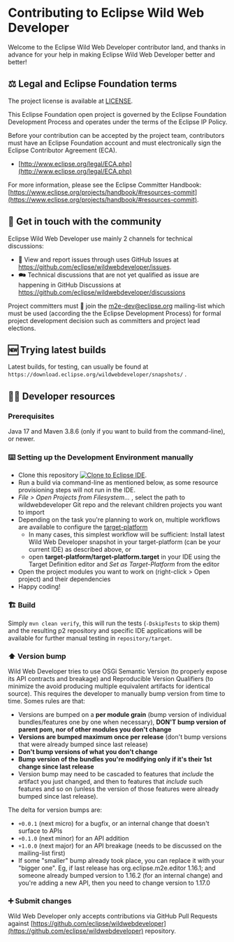 # Contributing to Eclipse Wild Web Developer

Welcome to the Eclipse Wild Web Developer contributor land, and thanks in advance for your help in making Eclipse Wild Web Developer better and better!

## ⚖️ Legal and Eclipse Foundation terms

The project license is available at [LICENSE](LICENSE).

This Eclipse Foundation open project is governed by the Eclipse Foundation
Development Process and operates under the terms of the Eclipse IP Policy.

Before your contribution can be accepted by the project team, 
contributors must have an Eclipse Foundation account and 
must electronically sign the Eclipse Contributor Agreement (ECA).

* [http://www.eclipse.org/legal/ECA.php](http://www.eclipse.org/legal/ECA.php)

For more information, please see the Eclipse Committer Handbook:
[https://www.eclipse.org/projects/handbook/#resources-commit](https://www.eclipse.org/projects/handbook/#resources-commit).

## 💬 Get in touch with the community

Eclipse Wild Web Developer use mainly 2 channels for technical discussions:

* 🐞 View and report issues through uses GitHub Issues at https://github.com/eclipse/wildwebdeveloper/issues.
* 🗪 Technical discussions that are not yet qualified as issue are happening in GitHub Discussions at https://github.com/eclipse/wildwebdeveloper/discussions

Project committers must 📧 join the m2e-dev@eclipse.org mailing-list which must be used (according the the Eclipse Development Process) for formal project development decision such as committers and project lead elections.

## 🆕 Trying latest builds

Latest builds, for testing, can usually be found at `https://download.eclipse.org/wildwebdeveloper/snapshots/` .

## 🧑‍💻 Developer resources

### Prerequisites

Java 17 and Maven 3.8.6 (only if you want to build from the command-line), or newer.

### ⌨️ Setting up the Development Environment manually

* Clone this repository <a href="https://mickaelistria.github.io/redirctToEclipseIDECloneCommand/redirect.html"><img src="https://mickaelistria.github.io/redirctToEclipseIDECloneCommand/cloneToEclipseBadge.png" alt="Clone to Eclipse IDE"/></a>.
* Run a build via command-line as mentioned below, as some resource provisioning steps will not run in the IDE.
* _File > Open Projects from Filesystem..._ , select the path to wildwebdeveloper Git repo and the relevant children projects you want to import
* Depending on the task you're planning to work on, multiple workflows are available to configure the [target-platform](https://help.eclipse.org/2022-09/topic/org.eclipse.pde.doc.user/concepts/target.htm?p=4_1_5)
    * In many cases, this simplest workflow will be sufficient: Install latest Wild Web Developer snapshot in your target-platform (can be your current IDE) as described above, or
    * open  __target-platform/target-platform.target__ in your IDE using the Target Definition editor and  _Set as Target-Platform_  from the editor
* Open the project modules you want to work on (right-click > Open project) and their dependencies
* Happy coding!


### 🏗️ Build

Simply `mvn clean verify`, this will run the tests (`-DskipTests` to skip them) and the resulting p2 repository and specific IDE applications will be available for further manual testing in `repository/target`.

### ⬆️ Version bump

Wild Web Developer tries to use OSGi Semantic Version (to properly expose its API contracts and breakage) and Reproducible Version Qualifiers (to minimize the avoid producing multiple equivalent artifacts for identical source). This requires the developer to manually bump version from time to time. Somes rules are that:

* Versions are bumped on a __per module grain__ (bump version of individual bundles/features one by one when necessary), __DON'T bump version of parent pom, nor of other modules you don't change__
* __Versions are bumped maximum once per release__ (don't bump versions that were already bumped since last release)
* __Don't bump versions of what you don't change__
* __Bump version of the bundles you're modifying only if it's their 1st change since last release__
* Version bump may need to be cascaded to features that *include* the artifact you just changed, and then to features that *include* such features and so on (unless the version of those features were already bumped since last release).

The delta for version bumps are:

* `+0.0.1` (next micro) for a bugfix, or an internal change that doesn't surface to APIs
* `+0.1.0` (next minor) for an API addition
* `+1.0.0` (next major) for an API breakage (needs to be discussed on the mailing-list first)
* If some "smaller" bump already took place, you can replace it with your "bigger one". Eg, if last release has org.eclipse.m2e.editor 1.16.1; and someone already bumped version to 1.16.2 (for an internal change) and you're adding a new API, then you need to change version to 1.17.0

### ➕ Submit changes

Wild Web Developer only accepts contributions via GitHub Pull Requests against [https://github.com/eclipse/wildwebdeveloper](https://github.com/eclipse/wildwebdeveloper) repository.
